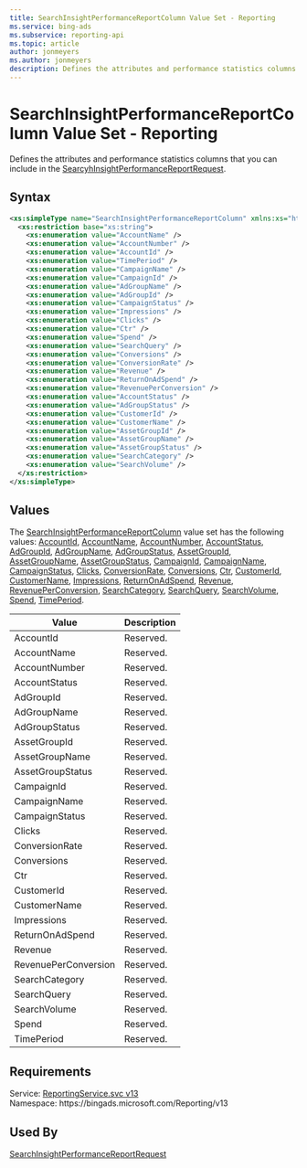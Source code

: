 ```yaml
---
title: SearchInsightPerformanceReportColumn Value Set - Reporting
ms.service: bing-ads
ms.subservice: reporting-api
ms.topic: article
author: jonmeyers
ms.author: jonmeyers
description: Defines the attributes and performance statistics columns that you can include in the SearcyhInsightPerformanceReportRequest.
---
```

# SearchInsightPerformanceReportColumn Value Set - Reporting
Defines the attributes and performance statistics columns that you can include in the [SearcyhInsightPerformanceReportRequest](searchinsightperformancereportrequest.md).

## Syntax
```xml
<xs:simpleType name="SearchInsightPerformanceReportColumn" xmlns:xs="http://www.w3.org/2001/XMLSchema">
  <xs:restriction base="xs:string">
    <xs:enumeration value="AccountName" />
    <xs:enumeration value="AccountNumber" />
    <xs:enumeration value="AccountId" />
    <xs:enumeration value="TimePeriod" />
    <xs:enumeration value="CampaignName" />
    <xs:enumeration value="CampaignId" />
    <xs:enumeration value="AdGroupName" />
    <xs:enumeration value="AdGroupId" />
    <xs:enumeration value="CampaignStatus" />
    <xs:enumeration value="Impressions" />
    <xs:enumeration value="Clicks" />
    <xs:enumeration value="Ctr" />
    <xs:enumeration value="Spend" />
    <xs:enumeration value="SearchQuery" />
    <xs:enumeration value="Conversions" />
    <xs:enumeration value="ConversionRate" />
    <xs:enumeration value="Revenue" />
    <xs:enumeration value="ReturnOnAdSpend" />
    <xs:enumeration value="RevenuePerConversion" />
    <xs:enumeration value="AccountStatus" />
    <xs:enumeration value="AdGroupStatus" />
    <xs:enumeration value="CustomerId" />
    <xs:enumeration value="CustomerName" />
    <xs:enumeration value="AssetGroupId" />
    <xs:enumeration value="AssetGroupName" />
    <xs:enumeration value="AssetGroupStatus" />
    <xs:enumeration value="SearchCategory" />
    <xs:enumeration value="SearchVolume" />
  </xs:restriction>
</xs:simpleType>
```

## <a name="values"></a>Values

The [SearchInsightPerformanceReportColumn](searchinsightperformancereportcolumn.md) value set has the following values: [AccountId](#accountid), [AccountName](#accountname), [AccountNumber](#accountnumber), [AccountStatus](#accountstatus), [AdGroupId](#adgroupid), [AdGroupName](#adgroupname), [AdGroupStatus](#adgroupstatus), [AssetGroupId](#assetgroupid), [AssetGroupName](#assetgroupname), [AssetGroupStatus](#assetgroupstatus), [CampaignId](#campaignid), [CampaignName](#campaignname), [CampaignStatus](#campaignstatus), [Clicks](#clicks), [ConversionRate](#conversionrate), [Conversions](#conversions), [Ctr](#ctr), [CustomerId](#customerid), [CustomerName](#customername), [Impressions](#impressions), [ReturnOnAdSpend](#returnonadspend), [Revenue](#revenue), [RevenuePerConversion](#revenueperconversion), [SearchCategory](#searchcategory), [SearchQuery](#searchquery), [SearchVolume](#searchvolume), [Spend](#spend), [TimePeriod](#timeperiod).

|Value|Description|
|-----------|---------------|
|<a name="accountid"></a>AccountId|Reserved.|
|<a name="accountname"></a>AccountName|Reserved.|
|<a name="accountnumber"></a>AccountNumber|Reserved.|
|<a name="accountstatus"></a>AccountStatus|Reserved.|
|<a name="adgroupid"></a>AdGroupId|Reserved.|
|<a name="adgroupname"></a>AdGroupName|Reserved.|
|<a name="adgroupstatus"></a>AdGroupStatus|Reserved.|
|<a name="assetgroupid"></a>AssetGroupId|Reserved.|
|<a name="assetgroupname"></a>AssetGroupName|Reserved.|
|<a name="assetgroupstatus"></a>AssetGroupStatus|Reserved.|
|<a name="campaignid"></a>CampaignId|Reserved.|
|<a name="campaignname"></a>CampaignName|Reserved.|
|<a name="campaignstatus"></a>CampaignStatus|Reserved.|
|<a name="clicks"></a>Clicks|Reserved.|
|<a name="conversionrate"></a>ConversionRate|Reserved.|
|<a name="conversions"></a>Conversions|Reserved.|
|<a name="ctr"></a>Ctr|Reserved.|
|<a name="customerid"></a>CustomerId|Reserved.|
|<a name="customername"></a>CustomerName|Reserved.|
|<a name="impressions"></a>Impressions|Reserved.|
|<a name="returnonadspend"></a>ReturnOnAdSpend|Reserved.|
|<a name="revenue"></a>Revenue|Reserved.|
|<a name="revenueperconversion"></a>RevenuePerConversion|Reserved.|
|<a name="searchcategory"></a>SearchCategory|Reserved.|
|<a name="searchquery"></a>SearchQuery|Reserved.|
|<a name="searchvolume"></a>SearchVolume|Reserved.|
|<a name="spend"></a>Spend|Reserved.|
|<a name="timeperiod"></a>TimePeriod|Reserved.|

## Requirements
Service: [ReportingService.svc v13](https://reporting.api.bingads.microsoft.com/Api/Advertiser/Reporting/v13/ReportingService.svc)  
Namespace: https\://bingads.microsoft.com/Reporting/v13  

## Used By
[SearchInsightPerformanceReportRequest](searchinsightperformancereportrequest.md)  
